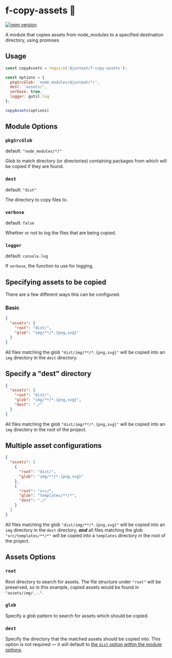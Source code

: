 ﻿# f-copy-assets :bear:

[![npm version](https://badge.fury.io/js/%40justeat%2Ff-copy-assets.svg)](https://badge.fury.io/js/%40justeat%2Ff-copy-assets)

A module that copies assets from node_modules to a specified destination directory, using promises


## Usage

```js
const copyAssets = require('@justeat/f-copy-assets');

const options = {
  pkgSrcGlob: 'node_modules/@justeat/*/',
  dest: 'assets/',
  verbose: true,
  logger: gutil.log
};

copyAssets(options)
```

## Module Options

### `pkgSrcGlob`

default: `"node_modules/*/"`

Glob to match directory (or directories) containing packages from which will be copied if they are found.

### `dest`

default: `"dist"`

The directory to copy files to.

### `verbose`

default: `false`

Whether or not to log the files that are being copied.

### `logger`

default: `console.log`

If `verbose`, the function to use for logging.


## Specifying assets to be copied

There are a few different ways this can be configured.

### Basic

```json
{
  "assets": {
    "root": "dist/",
    "glob": "img/**/*.{png,svg}"
  }
}
```

All files matching the glob `"dist/img/**/*.{png,svg}"` will be copied into an `img` directory in the `dest` directory.

## Specify a "dest" directory

```json
{
  "assets": {
    "root": "dist/",
    "glob": "img/**/*.{png,svg}",
    "dest": "./"
  }
}
```

All files matching the glob `"dist/img/**/*.{png,svg}"` will be copied into an `img` directory in the root of the project.

## Multiple asset configurations

```json
{
  "assets": [
    {
      "root": "dist/",
      "glob": "img/**/*.{png,svg}"
    },
    {
      "root": "src/",
      "glob": "templates/**/*",
      "dest": "./"
    }
  ]
}
```

All files matching the glob `"dist/img/**/*.{png,svg}"` will be copied into an `img` directory in the `dest` directory, _**and**_ all files matching the glob `"src/templates/**/*"` will be copied into a `templates` directory in the root of the project.

## Assets Options

### `root`

Root directory to search for assets. The file structure under `"root"` will be preserved, so in this example, copied assets would be found in `"assets/img/..."`.

### `glob`

Specify a glob pattern to search for assets which should be copied.

### `dest`

Specify the directory that the matched assets should be copied into. This option is not required — it will default to [the `dist` option within the module options](#module-options).

